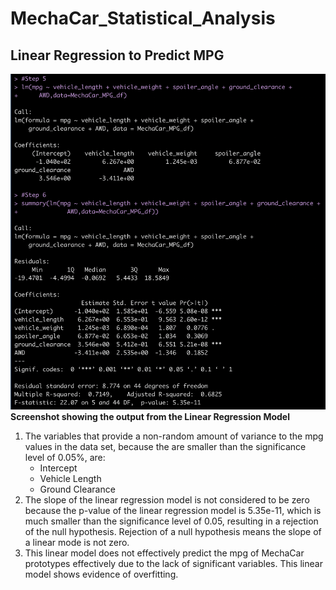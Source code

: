 # MechaCar_Statistical_Analysis
## Linear Regression to Predict MPG
![Output of Linear Regression Model](/Images/LinearRegressionOutput.png)
**Screenshot showing the output from the Linear Regression Model**
1. The variables that provide a non-random amount of variance to the mpg values in the data set, because the are smaller than the significance level of 0.05%, are:
    - Intercept
    - Vehicle Length
    - Ground Clearance
2. The slope of the linear regression model is not considered to be zero because the p-value of the linear regression model is 5.35e-11, which is much smaller than the significance level of 0.05, resulting in a rejection of the null hypothesis. Rejection of a null hypothesis means the slope of a linear mode is not zero.
3. This linear model does not effectively predict the mpg of MechaCar prototypes effectively due to the lack of significant variables. This linear model shows evidence of overfitting.
